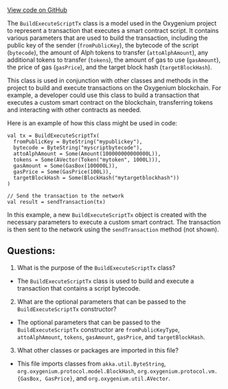 [View code on GitHub](https://github.com/oxygenium/oxygenium/api/src/main/scala/org/oxygenium/api/model/BuildExecuteScriptTx.scala)

The `BuildExecuteScriptTx` class is a model used in the Oxygenium project to represent a transaction that executes a smart contract script. It contains various parameters that are used to build the transaction, including the public key of the sender (`fromPublicKey`), the bytecode of the script (`bytecode`), the amount of Alph tokens to transfer (`attoAlphAmount`), any additional tokens to transfer (`tokens`), the amount of gas to use (`gasAmount`), the price of gas (`gasPrice`), and the target block hash (`targetBlockHash`).

This class is used in conjunction with other classes and methods in the project to build and execute transactions on the Oxygenium blockchain. For example, a developer could use this class to build a transaction that executes a custom smart contract on the blockchain, transferring tokens and interacting with other contracts as needed.

Here is an example of how this class might be used in code:

```
val tx = BuildExecuteScriptTx(
  fromPublicKey = ByteString("mypublickey"),
  bytecode = ByteString("myscriptbytecode"),
  attoAlphAmount = Some(Amount(100000000000000L)),
  tokens = Some(AVector(Token("mytoken", 1000L))),
  gasAmount = Some(GasBox(100000L)),
  gasPrice = Some(GasPrice(100L)),
  targetBlockHash = Some(BlockHash("mytargetblockhash"))
)

// Send the transaction to the network
val result = sendTransaction(tx)
```

In this example, a new `BuildExecuteScriptTx` object is created with the necessary parameters to execute a custom smart contract. The transaction is then sent to the network using the `sendTransaction` method (not shown).
## Questions: 
 1. What is the purpose of the `BuildExecuteScriptTx` class?
- The `BuildExecuteScriptTx` class is used to build and execute a transaction that contains a script bytecode.

2. What are the optional parameters that can be passed to the `BuildExecuteScriptTx` constructor?
- The optional parameters that can be passed to the `BuildExecuteScriptTx` constructor are `fromPublicKeyType`, `attoAlphAmount`, `tokens`, `gasAmount`, `gasPrice`, and `targetBlockHash`.

3. What other classes or packages are imported in this file?
- This file imports classes from `akka.util.ByteString`, `org.oxygenium.protocol.model.BlockHash`, `org.oxygenium.protocol.vm.{GasBox, GasPrice}`, and `org.oxygenium.util.AVector`.
